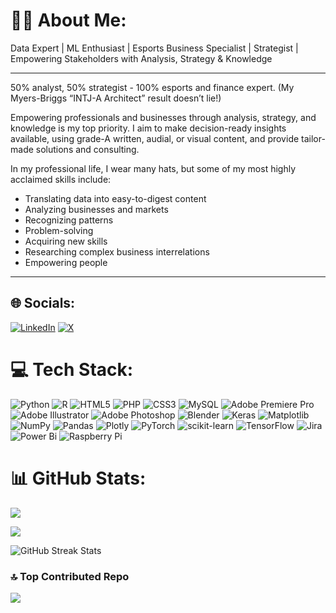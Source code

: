 # 👨‍💻 About Me:
Data Expert | ML Enthusiast | Esports Business Specialist | Strategist | Empowering Stakeholders with Analysis, Strategy & Knowledge

---

50% analyst, 50% strategist - 100% esports and finance expert. (My Myers-Briggs “INTJ-A Architect” result doesn’t lie!)

Empowering professionals and businesses through analysis, strategy, and knowledge is my top priority. I aim to make decision-ready insights available, using grade-A written, audial, or visual content, and provide tailor-made solutions and consulting.

In my professional life, I wear many hats, but some of my most highly acclaimed skills include:
- Translating data into easy-to-digest content
- Analyzing businesses and markets
- Recognizing patterns
- Problem-solving
- Acquiring new skills
- Researching complex business interrelations
- Empowering people
---


## 🌐 Socials:
[![LinkedIn](https://img.shields.io/badge/LinkedIn-%230077B5.svg?logo=linkedin&logoColor=white)](https://linkedin.com/in/tobiasseck) [![X](https://img.shields.io/badge/X-black.svg?logo=X&logoColor=white)](https://x.com/tobiasseck) 

# 💻 Tech Stack:
![Python](https://img.shields.io/badge/python-3670A0?style=for-the-badge&logo=python&logoColor=ffdd54) ![R](https://img.shields.io/badge/r-%23276DC3.svg?style=for-the-badge&logo=r&logoColor=white) ![HTML5](https://img.shields.io/badge/html5-%23E34F26.svg?style=for-the-badge&logo=html5&logoColor=white) ![PHP](https://img.shields.io/badge/php-%23777BB4.svg?style=for-the-badge&logo=php&logoColor=white) ![CSS3](https://img.shields.io/badge/css3-%231572B6.svg?style=for-the-badge&logo=css3&logoColor=white) ![MySQL](https://img.shields.io/badge/mysql-4479A1.svg?style=for-the-badge&logo=mysql&logoColor=white) ![Adobe Premiere Pro](https://img.shields.io/badge/Adobe%20Premiere%20Pro-9999FF.svg?style=for-the-badge&logo=Adobe%20Premiere%20Pro&logoColor=white) ![Adobe Illustrator](https://img.shields.io/badge/adobe%20illustrator-%23FF9A00.svg?style=for-the-badge&logo=adobe%20illustrator&logoColor=white) ![Adobe Photoshop](https://img.shields.io/badge/adobe%20photoshop-%2331A8FF.svg?style=for-the-badge&logo=adobe%20photoshop&logoColor=white) ![Blender](https://img.shields.io/badge/blender-%23F5792A.svg?style=for-the-badge&logo=blender&logoColor=white) ![Keras](https://img.shields.io/badge/Keras-%23D00000.svg?style=for-the-badge&logo=Keras&logoColor=white) ![Matplotlib](https://img.shields.io/badge/Matplotlib-%23ffffff.svg?style=for-the-badge&logo=Matplotlib&logoColor=black) ![NumPy](https://img.shields.io/badge/numpy-%23013243.svg?style=for-the-badge&logo=numpy&logoColor=white) ![Pandas](https://img.shields.io/badge/pandas-%23150458.svg?style=for-the-badge&logo=pandas&logoColor=white) ![Plotly](https://img.shields.io/badge/Plotly-%233F4F75.svg?style=for-the-badge&logo=plotly&logoColor=white) ![PyTorch](https://img.shields.io/badge/PyTorch-%23EE4C2C.svg?style=for-the-badge&logo=PyTorch&logoColor=white) ![scikit-learn](https://img.shields.io/badge/scikit--learn-%23F7931E.svg?style=for-the-badge&logo=scikit-learn&logoColor=white) ![TensorFlow](https://img.shields.io/badge/TensorFlow-%23FF6F00.svg?style=for-the-badge&logo=TensorFlow&logoColor=white) ![Jira](https://img.shields.io/badge/jira-%230A0FFF.svg?style=for-the-badge&logo=jira&logoColor=white) ![Power Bi](https://img.shields.io/badge/power_bi-F2C811?style=for-the-badge&logo=powerbi&logoColor=black) ![Raspberry Pi](https://img.shields.io/badge/-RaspberryPi-C51A4A?style=for-the-badge&logo=Raspberry-Pi)
# 📊 GitHub Stats:
![](https://github-readme-stats.vercel.app/api/top-langs/?username=tobiasseck&theme=dark&hide_border=false&include_all_commits=false&count_private=false&layout=compact)<br/>

![](https://github-readme-stats.vercel.app/api?username=tobiasseck&theme=dark&hide_border=false&include_all_commits=false&count_private=false)<br/>

<div style={{ textAlign: 'center' }}>
  <img src="https://github-readme-streak-stats.herokuapp.com/?user=tobiasseck&theme=dark&hide_border=false" alt="GitHub Streak Stats" />
</div>

### 🔝 Top Contributed Repo
![](https://github-contributor-stats.vercel.app/api?username=tobiasseck&limit=5&theme=monokai&combine_all_yearly_contributions=true)
